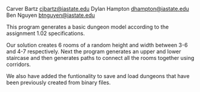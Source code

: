 Carver Bartz  cjbartz@iastate.edu
Dylan Hampton dhampton@iastate.edu
Ben Nguyen    btnguyen@iastate.edu

This program generates a basic dungeon model according to the assignment 1.02 specifications.

Our solution creates 6 rooms of a random height and width between 3-6 and 4-7 respectively.
Next the program generates an upper and lower staircase and then generates paths to connect
all the rooms together using corridors.

We also have added the funtionality to save and load dungeons that have been previously created from binary files.
